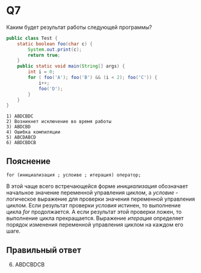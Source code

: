 # Q7
Каким будет результат работы следующей программы?

```java
public class Test {
    static boolean foo(char c) {
        System.out.print(c);
        return true;
    }
    public static void main(String[] args) {
        int i = 0;
        for ( foo('A'); foo('B') && (i < 2); foo('C')) {
            i++;
            foo('D');
        }
    }
}
```

    1) ABDCBDC 
    2) Возникнет исключение во время работы 
    3) ABDCBD
    4) Ошибка компиляции 
    5) ABCDABCD 
    6) ABDCBDCB

## Пояснение

    for (инициализация ; услоиве ; итерация) оператор;
    
В этой чаще всего встречающейся форме *инициализация* обозначает начальное значение переменной управления циклом, а *условие* - логическое выражение для проверки значения переменной управления циклом. 
Если результат проверки *условия* истинен, то выполнение цикла *for* продолжается. 
А если результат этой проверки ложен, то выполнение цикла прекращается. 
Выражение *итерация* определяет порядок изменения переменной управления циклом на каждом его шаге.

## Правильный ответ
6) ABDCBDCB


